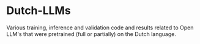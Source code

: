 # Dutch-LLMs
Various training, inference and validation code and results related to Open LLM's that were pretrained (full or partially) on the Dutch language.

